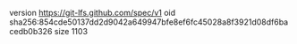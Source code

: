 version https://git-lfs.github.com/spec/v1
oid sha256:854cde50137dd2d9042a649947bfe8ef6fc45028a8f3921d08df6bacedb0b326
size 1103
